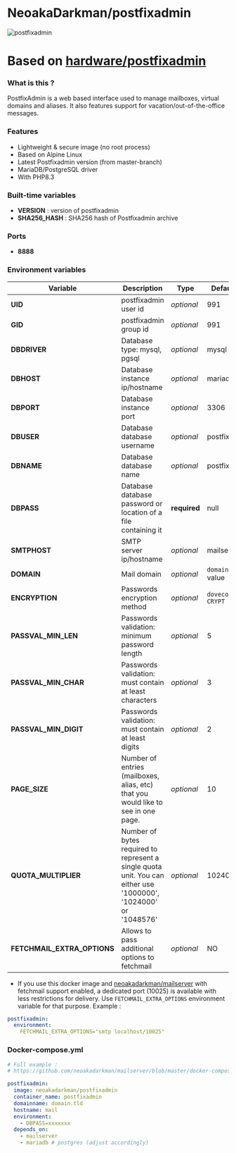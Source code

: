 # NeoakaDarkman/postfixadmin

![postfixadmin](http://i.imgur.com/UCtvKHR.png "postfixadmin")

# Based on [hardware/postfixadmin](https://github.com/hardware/postfixadmin)

### What is this ?

PostfixAdmin is a web based interface used to manage mailboxes, virtual domains and aliases. It also features support for vacation/out-of-the-office messages.

### Features

- Lightweight & secure image (no root process)
- Based on Alpine Linux
- Latest Postfixadmin version (from master-branch)
- MariaDB/PostgreSQL driver
- With PHP8.3

### Built-time variables

- **VERSION** : version of postfixadmin
- **SHA256_HASH** : SHA256 hash of Postfixadmin archive

### Ports

- **8888**

### Environment variables

| Variable | Description | Type | Default value |
| -------- | ----------- | ---- | ------------- |
| **UID** | postfixadmin user id | *optional* | 991
| **GID** | postfixadmin group id | *optional* | 991
| **DBDRIVER** | Database type: mysql, pgsql | *optional* | mysql
| **DBHOST** | Database instance ip/hostname | *optional* | mariadb
| **DBPORT** | Database instance port | *optional* | 3306
| **DBUSER** | Database database username | *optional* | postfix
| **DBNAME** | Database database name | *optional* | postfix
| **DBPASS** | Database database password or location of a file containing it | **required** | null
| **SMTPHOST** | SMTP server ip/hostname | *optional* | mailserver
| **DOMAIN** | Mail domain | *optional* | `domainname` value
| **ENCRYPTION** | Passwords encryption method | *optional* | `dovecot:SHA512-CRYPT`
| **PASSVAL_MIN_LEN** | Passwords validation: minimum password length | *optional* | 5
| **PASSVAL_MIN_CHAR** | Passwords validation: must contain at least characters | *optional* | 3
| **PASSVAL_MIN_DIGIT** | Passwords validation: must contain at least digits | *optional* | 2
| **PAGE_SIZE** | Number of entries (mailboxes, alias, etc) that you would like to see in one page. | *optional* | 10
| **QUOTA_MULTIPLIER** | Number of bytes required to represent a single quota unit. You can either use '1000000', '1024000' or '1048576' | *optional* | 1024000
| **FETCHMAIL_EXTRA_OPTIONS** | Allows to pass additional options to fetchmail | *optional* | NO

* If you use this docker image and [neoakadarkman/mailserver](https://github.com/neoakadarkman/mailserver) with fetchmail support enabled, a dedicated port (10025) is available with less restrictions for delivery. Use `FETCHMAIL_EXTRA_OPTIONS` environment variable for that purpose. Example :

```yml
postfixadmin:
  environment:
    FETCHMAIL_EXTRA_OPTIONS="smtp localhost/10025"
```

### Docker-compose.yml

```yml
# Full example :
# https://github.com/neoakadarkman/mailserver/blob/master/docker-compose.sample.yml

postfixadmin:
  image: neoakadarkman/postfixadmin
  container_name: postfixadmin
  domainname: domain.tld
  hostname: mail
  environment:
    - DBPASS=xxxxxxx
  depends_on:
    - mailserver
    - mariadb # postgres (adjust accordingly)
```

